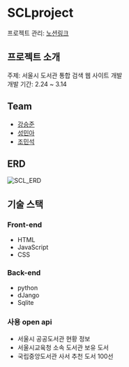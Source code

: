 # SCLproject
프로젝트 관리: [노션링크](https://seungjunbob.notion.site/SCL-project-35cb8b3c827846b895c2bba9ca8b384e)

## 프로젝트 소개
주제: 서울시 도서관 통합 검색 웹 사이트 개발<br>
개발 기간: 2.24 ~ 3.14

## Team
- [강승준](https://github.com/Seungjun-bob)
- [성민아](https://github.com/Minah-Seong)
- [조민석](https://github.com/he63)

## ERD
![SCL_ERD](https://user-images.githubusercontent.com/63000739/158100347-801d7faf-d370-40a0-bee0-196b51f7618b.png)

## 기술 스택
### Front-end
- HTML
- JavaScript
- CSS
### Back-end
- python
- dJango
- Sqlite
### 사용 open api
- 서울시 공공도서관 현황 정보
- 서울시교육청 소속 도서관 보유 도서
- 국립중앙도서관 사서 추천 도서 100선

